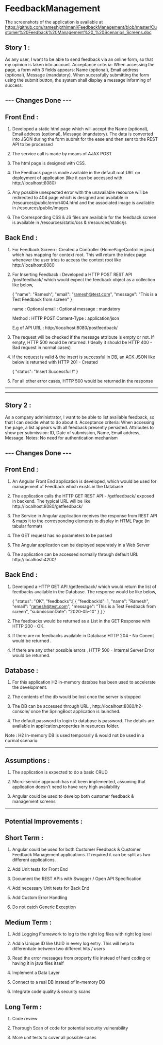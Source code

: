 # FeedbackManagement

The screenshots of the application is available at https://github.com/rameshjothimani/FeedbackManagement/blob/master/Customer%20Feedback%20Management%20_%20Scenarios_Screens.doc

Story 1 :
-----------

As any user, I want to be able to send feedback via an online form, so that my opinion is taken into account.
Acceptance criteria:
When accessing the page, a form with 3 fields appears: Name (optional), Email address (optional), Message
(mandatory).
When sucessfully submitting the form using the submit button, the system shall display a message informing of success.



--- Changes Done ---
--------------

Front End :
-----------

1. Developed a static html page which will accept the Name (optional), Email address (optional), Message (mandatory). 
   The data is converted into JSON during the form submit for the ease and then sent to the REST API to be processed

2. The service call is made by means of AJAX POST

3. The html page is designed with CSS. 

4. The Feedback page is made available in the default root URL on deployment of application (like it can be accessed with http://localhost:8080)

5. Any possible unexpected error with the unavailable resource will be redirected to 404 page which is designed and available in /resources/public/error/404.html
   and the associated image is available in /resources/public/images

6. The Corresponding CSS & JS files are available for the feedback screen is available in /resources/static/css & /resources/static/js


Back End :
----------

1. For Feedback Screen : Created a Controller (HomePageController.java) which has mapping for context root. This will return the index page whenever the user 
   tries to access the context root like http://localhost:8080

2. For Inserting Feedback : Developed a HTTP POST REST API /postfeedback/ which would expect the feedback object as a collection like below,

   {
    "name": "Ramesh",
    "email": "ramesh@test.com",
    "message": "This is a Test Feedback from screen"
   }


   name : Optional
   email : Optional
   message : mandatory

   Method : HTTP POST
   Content-Type : application/json

   E.g of API URL : http://localhost:8080/postfeedback/

3. The request will be checked if the message attribute is empty or not. If empty, HTTP 500 would be returned. (Ideally it should be HTTP
   400 - Bad request in normal cases)
   
4. If the request is valid & the insert is successful in DB, an ACK JSON like below is returned with HTTP 201 - Created 

    {
     "status": "Insert Successful !"
    }


5. For all other error cases, HTTP 500 would be returned in the response

_______________________________________________________________________________________________________________________________________
_______________________________________________________________________________________________________________________________________

Story 2 :
-----------

As a company administrator, I want to be able to list available feedback, so that I can decide what to do about it.
Acceptance criteria:
When accessing the page, a list appears with all feedback presently persisted. Attributes to show per submission: ID,
Date of submission, Name, Email address, Message.
Notes:
No need for authentication mechanism

--- Changes Done ---
--------------

Front End :
-----------

1. An Angular Front End application is developed, which would be used for management of Feedback which exists in the Database

2. The application calls the HTTP GET REST API - /getfeedback/ exposed in backend. The typical URL will be like        http://localhost:8080/getfeedback/

3. The Service in Angular application receives the response from REST API & maps it to the corresponding elements to display in HTML Page (in tabular format)

4. The GET request has no parameters to be passed

5. The Angular application can be deployed seperately in a Web Server

6. The application can be accessed normally through default URL http://localhost:4200/

Back End :
----------

1. Developed a HTTP GET API /getfeedback/ which would return the list of feedbacks available in the Database. The response would be like below,

    {
     "status": "OK",
     "feedbacks":[
        {
         "feedbackId": 1,
         "name": "Ramesh",
         "email": "ramesh@test.com",
         "message": "This is a Test Feedback from screen",
         "submissionDate": "2020-05-10"
       }
      ]
    }
    
2. The feedbacks would be returned as a List in the GET Response with HTTP 200 - OK.

3. If there are no feedbacks available in Database HTTP 204 - No Conent would be returned .

4. If there are any other possible errors , HTTP 500 - Internal Server Error would be returned.



Database :
----------

1. For this application H2 in-memory databse has been used to accelerate the development.

2. The contents of the db would be lost once the server is stopped

3. The DB can be accessed through URL , http://localhost:8080/h2-console/ once the SpringBoot application is launched.

4. The default password to login to database is password. The details are available in application.properties in resources folder.

Note : H2 In-memory DB is used temporarily & would not be used in a normal scenario


_______________________________________________________________________________________________________________________________________


Assumptions :
------------

1. The application is expected to do a basic CRUD

2. Micro-service approach has not been implemented, assuming that application doesn't need to have very high availability

3. Angular could be used to develop both customer feedback & management screens


_______________________________________________________________________________________________________________________________________

Potential Improvements :
------------------------

Short Term :
------------

1. Angular could be used for both Customer Feedback & Customer Feedback Management applications. If required it can be split as two different applications.

2. Add Unit tests for Front End

3. Document the REST APIs with Swagger / Open API Specification

4. Add necessary Unit tests for Back End

5. Add Custom Error Handling

6. Do not catch Generic Exception


Medium Term :
------------

1. Add Logging Framework to log to the right log files with right log level

2. Add a Unique ID like UUID in every log entry. This will help to differentiate between two different hits / users

3. Read the error messages from property file instead of hard coding or having it in java files itself

4. Implement a Data Layer

5. Connect to a real DB instead of in-memory DB

6. Integrate code quality & security scans



Long Term :
------------

1. Code review

2. Thorough Scan of code for potential security vulnerability

3. More unit tests to cover all possible cases

